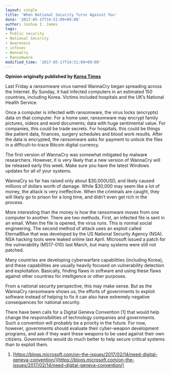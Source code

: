 ```yaml
---
layout: single
title: 'When National Security Turns Against You'
date: '2017-05-17T14:51:09+09:00'
author: Joshua I. James
tags:
- Public security
- National Security
- Awareness
- infosec
- WannaCry
- Ransomware
modified_time: '2017-05-17T14:51:09+09:00'
---
```


**Opinion originally published by [Korea Times](http://www.koreatimes.co.kr/www/tech/2017/05/133_229498.html)**

Last Friday a ransomware virus named WannaCry began spreading across the Internet. By Sunday, it had infected computers in an estimated 150 countries, including Korea. Victims included hospitals and the UK’s National Health Service.

Once a computer is infected with ransomware, the virus locks (encrypts) data on that computer. For a home user, ransomware may encrypt family pictures, videos and word documents; data with huge sentimental value. For companies, this could be trade secrets. For hospitals, this could be things like patient data, finances, surgery schedules and blood work results. After the data is encrypted, the ransomware asks for payment to unlock the files in a difficult-to-trace Bitcoin digital currency.

The first version of WannaCry was somewhat mitigated by malware researchers. However, it is very likely that a new version of WannaCry will be released early this week. Make sure you have the latest Windows updates for all of your systems. 

WannaCry so far has raised only about $30,000USD, and likely caused millions of dollars worth of damage. While $30,000 may seem like a lot of money, the attack is very ineffective. When the criminals are caught, they will likely go to prison for a long time, and didn’t even get rich in the process.

More interesting than the money is how the ransomware moves from one computer to another. There are two methods. First, an infected file is sent in an email. When the file is opened, the virus runs. This is normal social engineering. The second method of attack uses an exploit called EternalBlue that was developed by the US National Security Agency (NSA). NSA hacking tools were leaked online last April. Microsoft issued a patch for the vulnerability (MS17-010) last March, but many systems were still not patched.

Many countries are developing cyberwarfare capabilities (including Korea), and these capabilities are usually heavily focused on vulnerability detection and exploitation. Basically, finding flaws in software and using these flaws against other countries for intelligence or other purposes.

From a national security perspective, this may make sense. But as the WannaCry ransomware shows us, the efforts of governments to exploit software instead of helping to fix it can also have extremely negative consequences for national security.

There have been calls for a Digital Geneva Convention [1] that would help change the responsibilities of technology companies and governments. Such a convention will probably be a priority in the future. For now, however, governments should evaluate their cyber-weapon development programs, and ask if they want these weapons to be used against their own citizens. Governments would do much better to help secure critical systems than to exploit them.

1. [https://blogs.microsoft.com/on-the-issues/2017/02/14/need-digital-geneva-convention/](https://blogs.microsoft.com/on-the-issues/2017/02/14/need-digital-geneva-convention/)
